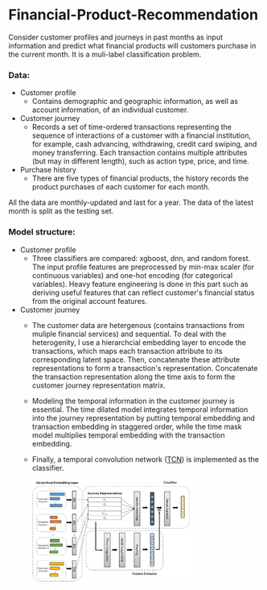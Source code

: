 # Financial-Product-Recommendation
Consider customer profiles and journeys in past months as input information and predict what financial products will customers purchase in the current month. It is a muli-label classification problem.

### Data:
- Customer profile
  - Contains demographic and geographic information, as well as account information, of an individual customer.
- Customer journey
  - Records a set of time-ordered transactions representing the sequence of interactions of a customer with a financial institution, for example, cash advancing, withdrawing, credit card swiping, and money transferring. Each transaction contains multiple attributes (but may in different length), such as action type, price, and time.
- Purchase history
  - There are five types of financial products, the history records the product purchases of each customer for each month. 

All the data are monthly-updated and last for a year. The data of the latest month is split as the testing set.

### Model structure:
- Customer profile
  - Three classifiers are compared: xgboost, dnn, and random forest. The input profile features are preprocessed by min-max scaler (for continuous variables) and one-hot encoding (for categorical variables). Heavy feature engineering is done in this part such as deriving useful features that can reflect customer's financial status from the original account features.
- Customer journey
  - The customer data are hetergenous (contains transactions from muliple financial services) and sequential. To deal with the heterogenity, I use a hierarchcial embedding layer to encode the transactions, which maps each transaction attribute to its corresponding latent space. Then, concatenate these attribute representations to form a transaction's representation. Concatenate the transaction representation along the time axis to form the customer journey representation matrix.
  - Modeling the temporal information in the customer journey is essential. The time dilated model integrates temporal information into the journey representation by putting temporal embedding and transaction embedding in staggered order, while the time mask model multiplies temporal embedding with the transaction embedding.
  - Finally, a temporal convolution network ([TCN](https://arxiv.org/pdf/1803.01271.pdf)) is implemented as the classifier.
    
    
    
    <img src="img/customer_journey_model.jpg" width=70% height=70%>
